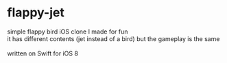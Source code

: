 # flappy-jet
simple flappy bird iOS clone I made for fun
<br> it has different contents (jet instead of a bird) but the gameplay is the same
<br>
<br> written on Swift for iOS 8
